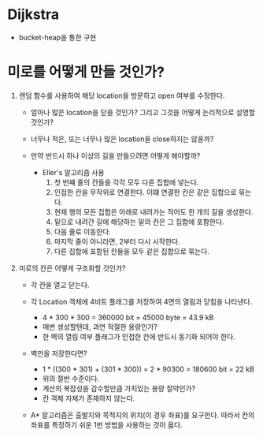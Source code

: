 # Dijkstra

- bucket-heap을 통한 구현


# 미로를 어떻게 만들 것인가?

1. 랜덤 함수를 사용하여 해당 location을 방문하고 open 여부를 수정한다. 
    
    - 얼마나 많은 location을 닫을 것인가? 그리고 그것을 어떻게 논리적으로 설명할 것인가? 
    - 너무나 적은, 또는 너무나 많은 location을 close하지는 않을까?
    - 만약 반드시 하나 이상의 길을 만들으려면 어떻게 해야할까?
    
        - Eller's 알고리즘 사용
            1. 첫 번쨰 줄의 칸들을 각각 모두 다른 집합에 넣는다.
            2. 인접한 칸을 무작위로 연결한다. 이떄 연결한 칸은 같은 집합으로 묶는다. 
            3. 현재 행의 모든 집합은 아래로 내려가는 적어도 한 개의 길을 생성한다. 
            4. 밑으로 내려간 길에 해당하는 밑의 칸은 그 집합에 포함한다. 
            5. 다음 줄로 이동한다. 
            6. 마지막 줄이 아니라면, 2부터 다시 시작한다. 
            7. 다른 집합에 포함된 칸들을 모두 같은 집합으로 묶는다.
   
2. 미로의 칸은 어떻게 구조화할 것인가?
   
   - 각 칸을 열고 닫는다. 
   - 각 Location 객체에 4비트 플래그를 저장하여 4면의 열림과 닫힘을 나타낸다. 
      
      - 4 * 300 * 300 = 360000 bit = 45000 byte = 43.9 kB
      - 매번 생성할텐데, 과연 적절한 용량인가?
      - 한 벽의 열림 여부 플래그가 인접한 칸에 반드시 동기화 되어야 한다. 
   
   - 벽만을 저장한다면?
      
      - 1 * ((300 * 301) + (301 * 300)) = 2 * 90300 = 180600 bit = 22 kB
      - 위의 절반 수준이다. 
      - 계산의 복잡성을 감수할만큼 가치있는 용량 절약인가?
      - 칸 객체 자체가 존재하지 않는다. 
   
   - A* 알고리즘은 출발지와 목적지의 위치(이 경우 좌표)를 요구한다. 
     따라서 칸의 좌표를 특정하기 쉬운 1번 방법을 사용하는 것이 옳다. 
     
   